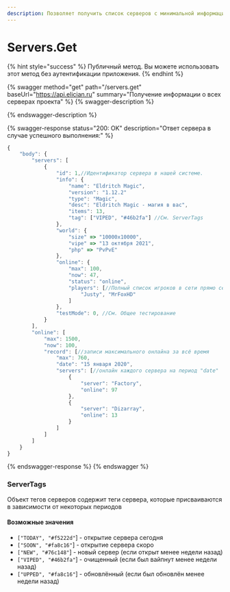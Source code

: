 ```yaml
---
description: Позволяет получить список серверов с минимальной информации о них
---
```


# Servers.Get

{% hint style="success" %}
Публичный метод. Вы можете использовать этот метод без аутентификации приложения.
{% endhint %}

{% swagger method="get" path="/servers.get" baseUrl="https://api.elician.ru" summary="Получение информации о всех серверах проекта" %}
{% swagger-description %}

{% endswagger-description %}

{% swagger-response status="200: OK" description="Ответ сервера в случае успешного выполнения:" %}
```javascript
{
    "body": {
        "servers": [
            {
                "id": 1,//Идентификатор сервера в нашей системе.
                "info": {
                    "name": "Eldritch Magic",
                    "version": "1.12.2"
                    "type": "Magic",
                    "desc": "Eldritch Magic - магия в вас",
                    "items": 13,
                    "tag": ["VIPED", "#46b2fa"] //См. ServerTags
                },
                "world": {
                    "size" => "10000x10000",
                    "vipe" => "13 октября 2021",
                    "php" => "PvPvE"
                },
                "online": {
                    "max": 100,
                    "now": 47,
                    "status": "online",
                    "players": [//Полный список игроков в сети прямо сейчас
                        "Justy", "MrFoxHD"
                    ]
                },
                "testMode": 0, //См. Общее тестирование
            }
        ],
        "online": [
            "max": 1500,
            "now": 100,
            "record": [//записи максимального онлайна за всё время
                "max": 760,
                "date": "15 января 2020",
                "servers": [//онлайн каждого сервера на период "date"
                    {
                        "server": "Factory",
                        "online": 97
                    },
                    {
                        "server": "Dizarray",
                        "online": 13
                    }
                ]
            ]
        ]
    }
}
```
{% endswagger-response %}
{% endswagger %}

### ServerTags

Объект тегов серверов содержит теги сервера, которые присваиваются в зависимости от некоторых периодов

#### Возможные значения

* `["TODAY", "#f5222d"`] - открытие сервера сегодня
* `["SOON", "#fa8c16"`] - открытие сервера скоро
* `["NEW", "#76c148"`] - новый сервер (если открыт менее недели назад)
* `["VIPED", "#46b2fa"`] - очищенный (если был вайпнут менее недели назад)
* `["UPPED", "#fa8c16"`] - обновлённый (если был обновлён менее недели назад)

